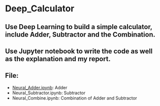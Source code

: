 # Deep_Calculator
## Use Deep Learning to build a simple calculator, include Adder, Subtractor and the Combination.
## Use Jupyter notebook to write the code as well as the explanation and my report.
## File:
- [Neural_Adder.ipynb](https://nbviewer.jupyter.org/github/b3326023/Deep_Calculator/blob/master/Neural_Adder.ipynb): Adder
- Neural_Subtractor.ipynb: Subtractor
- Neural_Combine.ipynb: Combination of Adder and Subtractor
